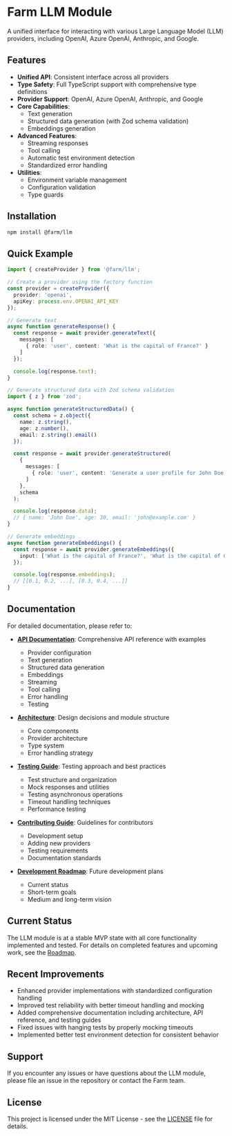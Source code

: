 # Farm LLM Module

A unified interface for interacting with various Large Language Model (LLM) providers, including OpenAI, Azure OpenAI, Anthropic, and Google.

## Features

- **Unified API**: Consistent interface across all providers
- **Type Safety**: Full TypeScript support with comprehensive type definitions
- **Provider Support**: OpenAI, Azure OpenAI, Anthropic, and Google
- **Core Capabilities**:
  - Text generation
  - Structured data generation (with Zod schema validation)
  - Embeddings generation
- **Advanced Features**:
  - Streaming responses
  - Tool calling
  - Automatic test environment detection
  - Standardized error handling
- **Utilities**:
  - Environment variable management
  - Configuration validation
  - Type guards

## Installation

```bash
npm install @farm/llm
```

## Quick Example

```typescript
import { createProvider } from '@farm/llm';

// Create a provider using the factory function
const provider = createProvider({
  provider: 'openai',
  apiKey: process.env.OPENAI_API_KEY
});

// Generate text
async function generateResponse() {
  const response = await provider.generateText({
    messages: [
      { role: 'user', content: 'What is the capital of France?' }
    ]
  });

  console.log(response.text);
}

// Generate structured data with Zod schema validation
import { z } from 'zod';

async function generateStructuredData() {
  const schema = z.object({
    name: z.string(),
    age: z.number(),
    email: z.string().email()
  });

  const response = await provider.generateStructured(
    {
      messages: [
        { role: 'user', content: 'Generate a user profile for John Doe, age 30, email john@example.com' }
      ]
    },
    schema
  );

  console.log(response.data);
  // { name: 'John Doe', age: 30, email: 'john@example.com' }
}

// Generate embeddings
async function generateEmbeddings() {
  const response = await provider.generateEmbeddings({
    input: ['What is the capital of France?', 'What is the capital of Germany?']
  });

  console.log(response.embeddings);
  // [[0.1, 0.2, ...], [0.3, 0.4, ...]]
}
```

## Documentation

For detailed documentation, please refer to:

- [**API Documentation**](./docs/API.md): Comprehensive API reference with examples
  - Provider configuration
  - Text generation
  - Structured data generation
  - Embeddings
  - Streaming
  - Tool calling
  - Error handling
  - Testing

- [**Architecture**](./docs/ARCHITECTURE.md): Design decisions and module structure
  - Core components
  - Provider architecture
  - Type system
  - Error handling strategy

- [**Testing Guide**](./docs/TESTING.md): Testing approach and best practices
  - Test structure and organization
  - Mock responses and utilities
  - Testing asynchronous operations
  - Timeout handling techniques
  - Performance testing

- [**Contributing Guide**](./docs/CONTRIBUTING.md): Guidelines for contributors
  - Development setup
  - Adding new providers
  - Testing requirements
  - Documentation standards

- [**Development Roadmap**](./docs/ROADMAP.md): Future development plans
  - Current status
  - Short-term goals
  - Medium and long-term vision

## Current Status

The LLM module is at a stable MVP state with all core functionality implemented and tested. For details on completed features and upcoming work, see the [Roadmap](./docs/ROADMAP.md).

## Recent Improvements

- Enhanced provider implementations with standardized configuration handling
- Improved test reliability with better timeout handling and mocking
- Added comprehensive documentation including architecture, API reference, and testing guides
- Fixed issues with hanging tests by properly mocking timeouts
- Implemented better test environment detection for consistent behavior

## Support

If you encounter any issues or have questions about the LLM module, please file an issue in the repository or contact the Farm team.

## License

This project is licensed under the MIT License - see the [LICENSE](./LICENSE) file for details.
